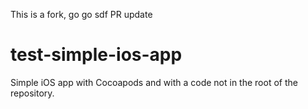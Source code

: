 This is a fork, go go
sdf
PR update

test-simple-ios-app
===================

Simple iOS app with Cocoapods and with a code not in the root of the repository.
